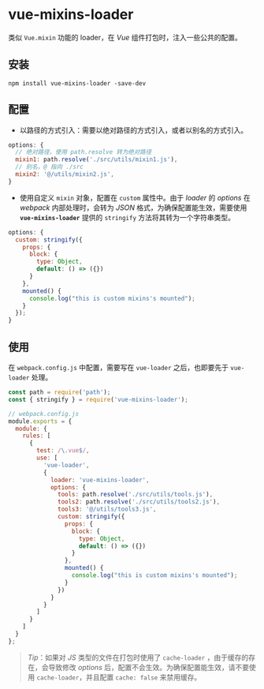 # vue-mixins-loader

类似 `Vue.mixin` 功能的 loader，在 _Vue_ 组件打包时，注入一些公共的配置。

## 安装

```shell
npm install vue-mixins-loader -save-dev
```

## 配置

- 以路径的方式引入：需要以绝对路径的方式引入，或者以别名的方式引入。

```js
options: {
  // 绝对路径，使用 path.resolve 转为绝对路径
  mixin1: path.resolve('./src/utils/mixin1.js'),
  // 别名，@ 指向 ./src
  mixin2: '@/utils/mixin2.js',
}
```

- 使用自定义 `mixin` 对象，配置在 `custom` 属性中。由于 _loader_ 的 _options_ 在 _webpack_ 内部处理时，会转为 _JSON_ 格式，为确保配置能生效，需要使用 **`vue-mixins-loader`** 提供的 `stringify` 方法将其转为一个字符串类型。

```js
options: {
  custom: stringify({
    props: {
      block: {
        type: Object,
        default: () => ({})
      }
    },
    mounted() {
      console.log("this is custom mixins's mounted");
    }
  });
}
```

## 使用

在 `webpack.config.js` 中配置，需要写在 `vue-loader` 之后，也即要先于 `vue-loader` 处理。

```js
const path = require('path');
const { stringify } = require('vue-mixins-loader');

// webpack.config.js
module.exports = {
  module: {
    rules: [
      {
        test: /\.vue$/,
        use: [
          'vue-loader',
          {
            loader: 'vue-mixins-loader',
            options: {
              tools: path.resolve('./src/utils/tools.js'),
              tools2: path.resolve('./src/utils/tools2.js'),
              tools3: '@/utils/tools3.js',
              custom: stringify({
                props: {
                  block: {
                    type: Object,
                    default: () => ({})
                  }
                },
                mounted() {
                  console.log("this is custom mixins's mounted");
                }
              })
            }
          }
        ]
      }
    ]
  }
};
```

> _Tip_：如果对 _JS_ 类型的文件在打包时使用了 `cache-loader` ，由于缓存的存在，会导致修改 _options_ 后，配置不会生效。为确保配置能生效，请不要使用 `cache-loader`，并且配置 `cache: false` 来禁用缓存。
